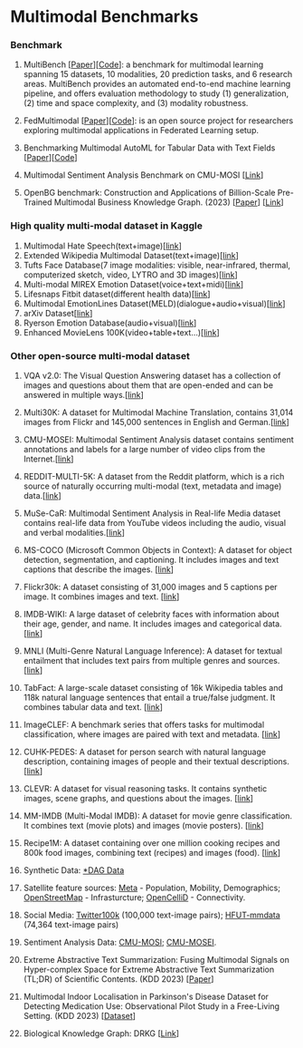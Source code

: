 Multimodal Benchmarks
======

### Benchmark

1. MultiBench [[Paper](https://arxiv.org/pdf/2107.07502.pdf)][[Code](https://github.com/pliang279/MultiBench)]: a benchmark for multimodal learning spanning 15 datasets, 10 modalities, 20 prediction tasks, and 6 research areas. MultiBench provides an automated end-to-end machine learning pipeline, and offers evaluation methodology to study (1) generalization, (2) time and space complexity, and (3) modality robustness.

2. FedMultimodal [[Paper](https://arxiv.org/pdf/2306.09486.pdf)][[Code](https://github.com/usc-sail/fed-multimodal)]: is an open source project for researchers exploring multimodal applications in Federated Learning setup.


3. Benchmarking Multimodal AutoML for Tabular Data with Text Fields [[Paper](https://arxiv.org/pdf/2111.02705.pdf)][[Code](https://github.com/sxjscience/automl_multimodal_benchmark)]


4. Multimodal Sentiment Analysis Benchmark on CMU-MOSI [[Link](https://paperswithcode.com/sota/multimodal-sentiment-analysis-on-cmu-mosi)]

5. OpenBG benchmark: Construction and Applications of Billion-Scale Pre-Trained Multimodal Business Knowledge Graph. (2023) [[Paper](https://doi.org/10.1109/ICDE55515.2023.00229)] [[Link](https://github.com/OpenBGBenchmark/OpenBG)]


### High quality multi-modal dataset in Kaggle
1. Multimodal Hate Speech(text+image)[[link](https://www.kaggle.com/datasets/victorcallejasf/multimodal-hate-speech)]
2. Extended Wikipedia Multimodal Dataset(text+image)[[link](https://www.kaggle.com/datasets/jacksoncrow/extended-wikipedia-multimodal-dataset)]
3. Tufts Face Database(7 image modalities: visible, near-infrared, thermal, computerized sketch, video, LYTRO and 3D images)[[link](https://www.kaggle.com/datasets/kpvisionlab/tufts-face-database)]
4. Multi-modal MIREX Emotion Dataset(voice+text+midi)[[link](https://www.kaggle.com/datasets/imsparsh/multimodal-mirex-emotion-dataset)]
5. Lifesnaps Fitbit dataset(different health data)[[link](https://www.kaggle.com/datasets/skywescar/lifesnaps-fitbit-dataset)]
6. Multimodal EmotionLines Dataset(MELD)(dialogue+audio+visual)[[link](https://www.kaggle.com/datasets/zaber666/meld-dataset)]
7. arXiv Dataset[[link](https://www.kaggle.com/datasets/Cornell-University/arxiv)]
8. Ryerson Emotion Database(audio+visual)[[link](https://www.kaggle.com/datasets/ryersonmultimedialab/ryerson-emotion-database)]
9. Enhanced MovieLens 100K(video+table+text...)[[link](https://www.kaggle.com/datasets/lamarockzz/enhanced-movielens-100k)]

### Other open-source multi-modal dataset 
1. VQA v2.0: The Visual Question Answering dataset has a collection of images and questions about them that are open-ended and can be answered in multiple ways.[[link](https://visualqa.org/)]
2. Multi30K: A dataset for Multimodal Machine Translation, contains 31,014 images from Flickr and 145,000 sentences in English and German.[[link](https://github.com/multi30k/dataset)]
3. CMU-MOSEI: Multimodal Sentiment Analysis dataset contains sentiment annotations and labels for a large number of video clips from the Internet.[[link](http://multicomp.cs.cmu.edu/resources/cmu-mosei-dataset/)]
4. REDDIT-MULTI-5K: A dataset from the Reddit platform, which is a rich source of naturally occurring multi-modal (text, metadata and image) data.[[link](https://paperswithcode.com/dataset/reddit-5k)]
5. MuSe-CaR: Multimodal Sentiment Analysis in Real-life Media dataset contains real-life data from YouTube videos including the audio, visual and verbal modalities.[[link](https://paperswithcode.com/dataset/muse-car)]
6. MS-COCO (Microsoft Common Objects in Context): A dataset for object detection, segmentation, and captioning. It includes images and text captions that describe the images. [[link](https://cocodataset.org/#home)]
7. Flickr30k: A dataset consisting of 31,000 images and 5 captions per image. It combines images and text. [[link](https://paperswithcode.com/dataset/flickr30k)]
8. IMDB-WIKI: A large dataset of celebrity faces with information about their age, gender, and name. It includes images and categorical data. [[link](https://data.vision.ee.ethz.ch/cvl/rrothe/imdb-wiki/)]
9. MNLI (Multi-Genre Natural Language Inference): A dataset for textual entailment that includes text pairs from multiple genres and sources. [[link](https://cims.nyu.edu/~sbowman/multinli/)]
10. TabFact: A large-scale dataset consisting of 16k Wikipedia tables and 118k natural language sentences that entail a true/false judgment. It combines tabular data and text. [[link](https://github.com/wenhuchen/Table-Fact-Checking)]
11. ImageCLEF: A benchmark series that offers tasks for multimodal classification, where images are paired with text and metadata. [[link](https://www.imageclef.org/)]
12. CUHK-PEDES: A dataset for person search with natural language description, containing images of people and their textual descriptions. [[link](https://paperswithcode.com/dataset/cuhk-pedes)]
13. CLEVR: A dataset for visual reasoning tasks. It contains synthetic images, scene graphs, and questions about the images. [[link](https://cs.stanford.edu/people/jcjohns/clevr/)]
14. MM-IMDB (Multi-Modal IMDB): A dataset for movie genre classification. It combines text (movie plots) and images (movie posters). [[link](https://cmu-multicomp-lab.github.io/multibench/datasets/)]
15. Recipe1M: A dataset containing over one million cooking recipes and 800k food images, combining text (recipes) and images (food). [[link](http://pic2recipe.csail.mit.edu/)]
16. Synthetic Data: [*DAG Data](https://github.com/Lantian72/MM-DAG/blob/main/sim.py)
17. Satellite feature sources: [Meta](https://dataforgood.facebook.com/dfg/tools) - Population, Mobility, Demographics; [OpenStreetMap](https://www.kaggle.com/datasets/bigquery/geo-openstreetmap) - Infrasturcture; [OpenCelliD](https://www.opencellid.org/downloads.php) - Connectivity.
18. Social Media: [Twitter100k](https://github.com/huyt16/Twitter100k) (100,000 text-image pairs); [HFUT-mmdata](http://scholarhub.cn/ScholarHubProject/MMTM/HFUT-mmdata.zip) (74,364 text-image pairs)
19. Sentiment Analysis Data: [CMU-MOSI](http://multicomp.cs.cmu.edu/resources/cmu-mosi-dataset/); [CMU-MOSEI](http://multicomp.cs.cmu.edu/resources/cmu-mosei-dataset/).
20. Extreme Abstractive Text Summarization: Fusing Multimodal Signals on Hyper-complex Space for Extreme Abstractive Text Summarization (TL;DR) of Scientific Contents. (KDD 2023) [[Paper](https://doi.org/10.1145/3580305.3599830)]
21. Multimodal Indoor Localisation in Parkinson's Disease Dataset for Detecting Medication Use: Observational Pilot Study in a Free-Living Setting. (KDD 2023) [[Dataset](https://github.com/ferdianjovan/Multihead-Dual-Convolutional-Self-Attention/tree/master/data)]

22. Biological Knowledge Graph: DRKG [[Link](https://github.com/gnn4dr/DRKG)]